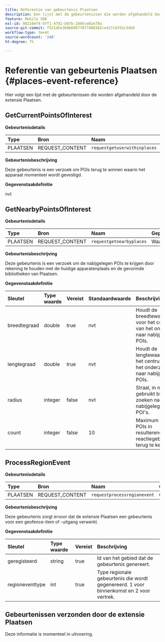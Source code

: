 ```yaml
---
title: Referentie van gebeurtenis Plaatsen
description: Een lijst met de gebeurtenissen die worden afgehandeld door de extensie Plaatsen.
feature: Mobile SDK
exl-id: 98210ef4-5ff1-4792-b97b-2845ce02e78a
source-git-commit: f521d5e3b0b69977877d88382ce41fcb7d1c54b9
workflow-type: tm+mt
source-wordcount: '248'
ht-degree: 7%

---
```


# Referentie van gebeurtenis Plaatsen {#places-event-reference}

Hier volgt een lijst met de gebeurtenissen die worden afgehandeld door de extensie Plaatsen.

## GetCurrentPointsOfInterest

**Gebeurtenisdetails**

| Type | Bron | Naam | Gepauzeerd |
| :--- | :--- | :--- | :--- |
| PLAATSEN | REQUEST_CONTENT | `requestgetuserwithinplaces` | Waar |

**Gebeurtenisbeschrijving**

Deze gebeurtenis is een verzoek om POIs terug te winnen waarin het apparaat momenteel wordt gevestigd.

**Gegevenstaakdefinitie**

nvt

## GetNearbyPointsOfInterest

**Gebeurtenisdetails**

| Type | Bron | Naam | Gepauzeerd |
| :--- | :--- | :--- | :--- |
| PLAATSEN | REQUEST_CONTENT | `requestgetnearbyplaces` | Waar |

**Gebeurtenisbeschrijving**

Deze gebeurtenis is een verzoek om de nabijgelegen POIs te krijgen door rekening te houden met de huidige apparatenplaats en de gevormde bibliotheken van Plaatsen.

**Gegevenstaakdefinitie**

| Sleutel | Type waarde | Vereist | Standaardwaarde | Beschrijving |
| :--- | :--- | :--- | :--- | :--- |
| breedtegraad | double | true | nvt | Houdt de breedtewaarde voor het centrum van het onderzoek naar nabijgelegen POIs. |
| lengtegraad | double | true | nvt | Houdt de lengtewaarde voor het centrum van het onderzoek naar nabijgelegen POIs. |
| radius | integer | false | nvt | Straal, in meters, gebruikt bij het zoeken naar nabijgelegen POI&#39;s. |
| count | integer | false | 10 | Maximum aantal POIs in resulterende reactiegebeurtenis terug te keren. |

## ProcessRegionEvent

**Gebeurtenisdetails**

| Type | Bron | Naam | Gepauzeerd |
| :--- | :--- | :--- | :--- |
| PLAATSEN | REQUEST_CONTENT | `requestprocessregionevent` | Onwaar |

**Gebeurtenisbeschrijving**

Deze gebeurtenis zorgt ervoor dat de extensie Plaatsen een gebeurtenis voor een geofence-item of -uitgang verwerkt.

**Gegevenstaakdefinitie**

| Sleutel | Type waarde | Vereist | Beschrijving |
| :--- | :--- | :--- | :--- |
| geregisteerd | string | true | Id van het gebied dat de gebeurtenis genereert. |
| regioneventtype | int | true | Type regionale gebeurtenis die wordt gegenereerd. 1 voor binnenkomst en 2 voor vertrek. |

## Gebeurtenissen verzonden door de extensie Plaatsen

Deze informatie is momenteel in uitvoering.
